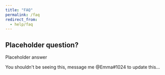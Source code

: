 ```yaml
---
title: "FAQ"
permalink: /faq
redirect_from:
  - help/faq
---
```


## <a name="placeholder_question" />Placeholder question?

Placeholder answer

You shouldn't be seeing this, message me @Emma#1024 to update this...
